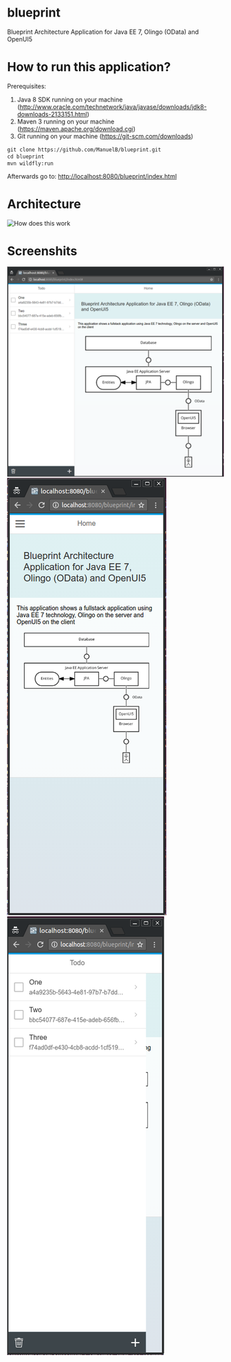 # blueprint
Blueprint Architecture Application for Java EE 7, Olingo (OData) and OpenUI5

# How to run this application?

Prerequisites:

1. Java 8 SDK running on your machine (http://www.oracle.com/technetwork/java/javase/downloads/jdk8-downloads-2133151.html)
2. Maven 3 running on your machine (https://maven.apache.org/download.cgi)
3. Git running on your machine (https://git-scm.com/downloads)


```
git clone https://github.com/ManuelB/blueprint.git
cd blueprint
mvn wildfly:run
```

Afterwards go to:
<http://localhost:8080/blueprint/index.html>

# Architecture

![How does this work](https://editor.signavio.com/p/model/13c1f64109a541719fba650d0f717d78/png?inline&authkey=61a20c359cd2ba789477181175b5b22f47788194596d3a96392e6dea9eacd)

# Screenshits

![Desktop](/src/site/resources/img/Desktop-Screenshot.png?raw=true "Desktop")
![Phone1](/src/site/resources/img/Phone1-Screenshot.png?raw=true "Desktop")
![Phone2](/src/site/resources/img/Phone2-Screenshot.png?raw=true "Desktop")
